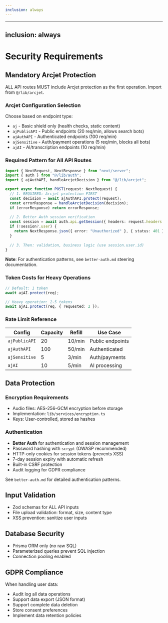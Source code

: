 ```yaml
---
inclusion: always
---
```

---
inclusion: always
---

# Security Requirements

## Mandatory Arcjet Protection

ALL API routes MUST include Arcjet protection as the first operation. Import from `@/lib/arcjet`.

### Arcjet Configuration Selection

Choose based on endpoint type:

- `aj` - Basic shield only (health checks, static content)
- `ajPublicAPI` - Public endpoints (20 req/min, allows search bots)
- `ajAuthAPI` - Authenticated endpoints (100 req/min)
- `ajSensitive` - Auth/payment operations (5 req/min, blocks all bots)
- `ajAI` - AI/transcription endpoints (10 req/min)

### Required Pattern for All API Routes

```typescript
import { NextRequest, NextResponse } from "next/server";
import { auth } from "@/lib/auth";
import { ajAuthAPI, handleArcjetDecision } from "@/lib/arcjet";

export async function POST(request: NextRequest) {
  // 1. REQUIRED: Arcjet protection FIRST
  const decision = await ajAuthAPI.protect(request);
  const errorResponse = handleArcjetDecision(decision);
  if (errorResponse) return errorResponse;
  
  // 2. Better Auth session verification
  const session = await auth.api.getSession({ headers: request.headers });
  if (!session?.user) {
    return NextResponse.json({ error: "Unauthorized" }, { status: 401 });
  }
  
  // 3. Then: validation, business logic (use session.user.id)
}
```

**Note**: For authentication patterns, see `better-auth.md` steering documentation.

### Token Costs for Heavy Operations

```typescript
// Default: 1 token
await ajAI.protect(req);

// Heavy operation: 2-5 tokens
await ajAI.protect(req, { requested: 2 });
```

### Rate Limit Reference

| Config | Capacity | Refill | Use Case |
|--------|----------|--------|----------|
| `ajPublicAPI` | 20 | 10/min | Public endpoints |
| `ajAuthAPI` | 100 | 50/min | Authenticated |
| `ajSensitive` | 5 | 3/min | Auth/payments |
| `ajAI` | 10 | 5/min | AI processing |

## Data Protection

### Encryption Requirements

- Audio files: AES-256-GCM encryption before storage
- Implementation: `lib/services/encryption.ts`
- Keys: User-controlled, stored as hashes

### Authentication

- **Better Auth** for authentication and session management
- Password hashing with `scrypt` (OWASP recommended)
- HTTP-only cookies for session tokens (prevents XSS)
- 7-day session expiry with automatic refresh
- Built-in CSRF protection
- Audit logging for GDPR compliance

See `better-auth.md` for detailed authentication patterns.

## Input Validation

- Zod schemas for ALL API inputs
- File upload validation: format, size, content type
- XSS prevention: sanitize user inputs

## Database Security

- Prisma ORM only (no raw SQL)
- Parameterized queries prevent SQL injection
- Connection pooling enabled

## GDPR Compliance

When handling user data:
- Audit log all data operations
- Support data export (JSON format)
- Support complete data deletion
- Store consent preferences
- Implement data retention policies